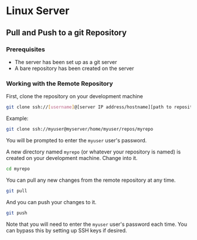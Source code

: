 # Linux Server

## Pull and Push to a git Repository

### Prerequisites

- The server has been set up as a git server
- A bare repository has been created on the server

### Working with the Remote Repository

First, clone the repository on your development machine

```sh
git clone ssh://[username]@[server IP address/hostname][path to repository]
```

Example:

```sh
git clone ssh://myuser@myserver/home/myuser/repos/myrepo
```

You will be prompted to enter the `myuser` user's password.

A new directory named `myrepo` (or whatever your repository is named) is created
on your development machine. Change into it.

```sh
cd myrepo
```

You can pull any new changes from the remote repository at any time.

```sh
git pull
```

And you can push your changes to it.

```sh
git push
```

Note that you will need to enter the `myuser` user's password each time. You can
bypass this by setting up SSH keys if desired.
